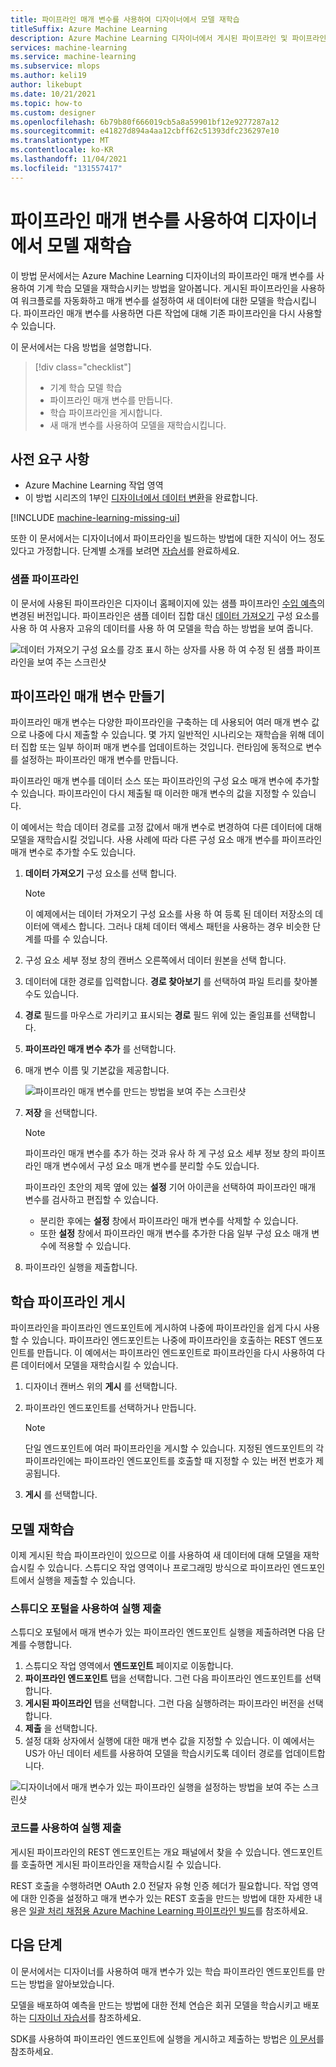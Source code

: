 ```yaml
---
title: 파이프라인 매개 변수를 사용하여 디자이너에서 모델 재학습
titleSuffix: Azure Machine Learning
description: Azure Machine Learning 디자이너에서 게시된 파이프라인 및 파이프라인 매개 변수로 모델을 재학습시킵니다.
services: machine-learning
ms.service: machine-learning
ms.subservice: mlops
ms.author: keli19
author: likebupt
ms.date: 10/21/2021
ms.topic: how-to
ms.custom: designer
ms.openlocfilehash: 6b79b80f666019cb5a8a59901bf12e9277287a12
ms.sourcegitcommit: e41827d894a4aa12cbff62c51393dfc236297e10
ms.translationtype: MT
ms.contentlocale: ko-KR
ms.lasthandoff: 11/04/2021
ms.locfileid: "131557417"
---
```

# <a name="use-pipeline-parameters-to-retrain-models-in-the-designer"></a>파이프라인 매개 변수를 사용하여 디자이너에서 모델 재학습


이 방법 문서에서는 Azure Machine Learning 디자이너의 파이프라인 매개 변수를 사용하여 기계 학습 모델을 재학습시키는 방법을 알아봅니다. 게시된 파이프라인을 사용하여 워크플로를 자동화하고 매개 변수를 설정하여 새 데이터에 대한 모델을 학습시킵니다. 파이프라인 매개 변수를 사용하면 다른 작업에 대해 기존 파이프라인을 다시 사용할 수 있습니다.  

이 문서에서는 다음 방법을 설명합니다.

> [!div class="checklist"]
> * 기계 학습 모델 학습
> * 파이프라인 매개 변수를 만듭니다.
> * 학습 파이프라인을 게시합니다.
> * 새 매개 변수를 사용하여 모델을 재학습시킵니다.

## <a name="prerequisites"></a>사전 요구 사항

* Azure Machine Learning 작업 영역
* 이 방법 시리즈의 1부인 [디자이너에서 데이터 변환](how-to-designer-transform-data.md)을 완료합니다.

[!INCLUDE [machine-learning-missing-ui](../../includes/machine-learning-missing-ui.md)]

또한 이 문서에서는 디자이너에서 파이프라인을 빌드하는 방법에 대한 지식이 어느 정도 있다고 가정합니다. 단계별 소개를 보려면 [자습서](tutorial-designer-automobile-price-train-score.md)를 완료하세요. 

### <a name="sample-pipeline"></a>샘플 파이프라인

이 문서에 사용된 파이프라인은 디자이너 홈페이지에 있는 샘플 파이프라인 [수입 예측](samples-designer.md#classification)의 변경된 버전입니다. 파이프라인은 샘플 데이터 집합 대신 [데이터 가져오기](algorithm-module-reference/import-data.md) 구성 요소를 사용 하 여 사용자 고유의 데이터를 사용 하 여 모델을 학습 하는 방법을 보여 줍니다.

![데이터 가져오기 구성 요소를 강조 표시 하는 상자를 사용 하 여 수정 된 샘플 파이프라인을 보여 주는 스크린샷](./media/how-to-retrain-designer/modified-sample-pipeline.png)

## <a name="create-a-pipeline-parameter"></a>파이프라인 매개 변수 만들기

파이프라인 매개 변수는 다양한 파이프라인을 구축하는 데 사용되어 여러 매개 변수 값으로 나중에 다시 제출할 수 있습니다. 몇 가지 일반적인 시나리오는 재학습을 위해 데이터 집합 또는 일부 하이퍼 매개 변수를 업데이트하는 것입니다. 런타임에 동적으로 변수를 설정하는 파이프라인 매개 변수를 만듭니다. 

파이프라인 매개 변수를 데이터 소스 또는 파이프라인의 구성 요소 매개 변수에 추가할 수 있습니다. 파이프라인이 다시 제출될 때 이러한 매개 변수의 값을 지정할 수 있습니다.

이 예에서는 학습 데이터 경로를 고정 값에서 매개 변수로 변경하여 다른 데이터에 대해 모델을 재학습시킬 것입니다. 사용 사례에 따라 다른 구성 요소 매개 변수를 파이프라인 매개 변수로 추가할 수도 있습니다.

1. **데이터 가져오기** 구성 요소를 선택 합니다.

    > [!NOTE]
    > 이 예제에서는 데이터 가져오기 구성 요소를 사용 하 여 등록 된 데이터 저장소의 데이터에 액세스 합니다. 그러나 대체 데이터 액세스 패턴을 사용하는 경우 비슷한 단계를 따를 수 있습니다.

1. 구성 요소 세부 정보 창의 캔버스 오른쪽에서 데이터 원본을 선택 합니다.

1. 데이터에 대한 경로를 입력합니다. **경로 찾아보기** 를 선택하여 파일 트리를 찾아볼 수도 있습니다. 

1. **경로** 필드를 마우스로 가리키고 표시되는 **경로** 필드 위에 있는 줄임표를 선택합니다.

1. **파이프라인 매개 변수 추가** 를 선택합니다.

1. 매개 변수 이름 및 기본값을 제공합니다.

   ![파이프라인 매개 변수를 만드는 방법을 보여 주는 스크린샷](media/how-to-retrain-designer/add-pipeline-parameter.png)

1. **저장** 을 선택합니다.

   > [!NOTE]
   > 파이프라인 매개 변수를 추가 하는 것과 유사 하 게 구성 요소 세부 정보 창의 파이프라인 매개 변수에서 구성 요소 매개 변수를 분리할 수도 있습니다.
   >
   > 파이프라인 초안의 제목 옆에 있는 **설정** 기어 아이콘을 선택하여 파이프라인 매개 변수를 검사하고 편집할 수 있습니다. 
   >    - 분리한 후에는 **설정** 창에서 파이프라인 매개 변수를 삭제할 수 있습니다.
   >    - 또한 **설정** 창에서 파이프라인 매개 변수를 추가한 다음 일부 구성 요소 매개 변수에 적용할 수 있습니다.

1. 파이프라인 실행을 제출합니다.

## <a name="publish-a-training-pipeline"></a>학습 파이프라인 게시

파이프라인을 파이프라인 엔드포인트에 게시하여 나중에 파이프라인을 쉽게 다시 사용할 수 있습니다. 파이프라인 엔드포인트는 나중에 파이프라인을 호출하는 REST 엔드포인트를 만듭니다. 이 예에서는 파이프라인 엔드포인트로 파이프라인을 다시 사용하여 다른 데이터에서 모델을 재학습시킬 수 있습니다.

1. 디자이너 캔버스 위의 **게시** 를 선택합니다.
1. 파이프라인 엔드포인트를 선택하거나 만듭니다.

   > [!NOTE]
   > 단일 엔드포인트에 여러 파이프라인을 게시할 수 있습니다. 지정된 엔드포인트의 각 파이프라인에는 파이프라인 엔드포인트를 호출할 때 지정할 수 있는 버전 번호가 제공됩니다.

1. **게시** 를 선택합니다.

## <a name="retrain-your-model"></a>모델 재학습

이제 게시된 학습 파이프라인이 있으므로 이를 사용하여 새 데이터에 대해 모델을 재학습시킬 수 있습니다. 스튜디오 작업 영역이나 프로그래밍 방식으로 파이프라인 엔드포인트에서 실행을 제출할 수 있습니다.

### <a name="submit-runs-by-using-the-studio-portal"></a>스튜디오 포털을 사용하여 실행 제출

스튜디오 포털에서 매개 변수가 있는 파이프라인 엔드포인트 실행을 제출하려면 다음 단계를 수행합니다.

1. 스튜디오 작업 영역에서 **엔드포인트** 페이지로 이동합니다.
1. **파이프라인 엔드포인트** 탭을 선택합니다. 그런 다음 파이프라인 엔드포인트를 선택합니다.
1. **게시된 파이프라인** 탭을 선택합니다. 그런 다음 실행하려는 파이프라인 버전을 선택합니다.
1. **제출** 을 선택합니다.
1. 설정 대화 상자에서 실행에 대한 매개 변수 값을 지정할 수 있습니다. 이 예에서는 US가 아닌 데이터 세트를 사용하여 모델을 학습시키도록 데이터 경로를 업데이트합니다.

![디자이너에서 매개 변수가 있는 파이프라인 실행을 설정하는 방법을 보여 주는 스크린샷](./media/how-to-retrain-designer/published-pipeline-run.png)

### <a name="submit-runs-by-using-code"></a>코드를 사용하여 실행 제출

게시된 파이프라인의 REST 엔드포인트는 개요 패널에서 찾을 수 있습니다. 엔드포인트를 호출하면 게시된 파이프라인을 재학습시킬 수 있습니다.

REST 호출을 수행하려면 OAuth 2.0 전달자 유형 인증 헤더가 필요합니다. 작업 영역에 대한 인증을 설정하고 매개 변수가 있는 REST 호출을 만드는 방법에 대한 자세한 내용은 [일괄 처리 채점용 Azure Machine Learning 파이프라인 빌드](tutorial-pipeline-batch-scoring-classification.md#publish-and-run-from-a-rest-endpoint)를 참조하세요.

## <a name="next-steps"></a>다음 단계

이 문서에서는 디자이너를 사용하여 매개 변수가 있는 학습 파이프라인 엔드포인트를 만드는 방법을 알아보았습니다.

모델을 배포하여 예측을 만드는 방법에 대한 전체 연습은 회귀 모델을 학습시키고 배포하는 [디자이너 자습서](tutorial-designer-automobile-price-train-score.md)를 참조하세요.

SDK를 사용하여 파이프라인 엔드포인트에 실행을 게시하고 제출하는 방법은 [이 문서](how-to-deploy-pipelines.md)를 참조하세요.
